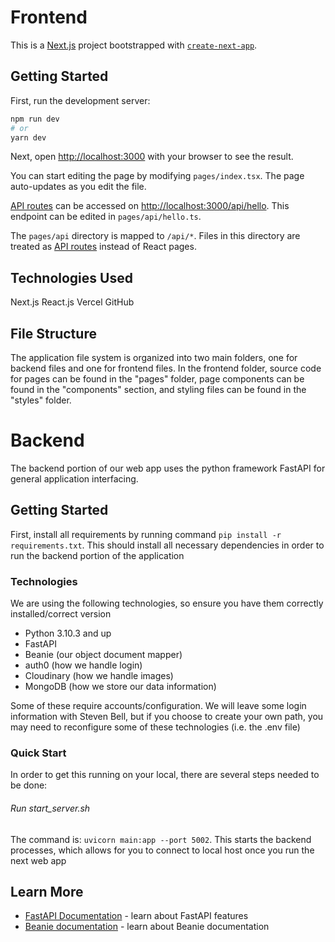 # Frontend

This is a [Next.js](https://nextjs.org/) project bootstrapped with [`create-next-app`](https://github.com/vercel/next.js/tree/canary/packages/create-next-app).

## Getting Started

First, run the development server:

```bash
npm run dev
# or
yarn dev
```

Next, open [http://localhost:3000](http://localhost:3000) with your browser to see the result.

You can start editing the page by modifying `pages/index.tsx`. The page auto-updates as you edit the file.

[API routes](https://nextjs.org/docs/api-routes/introduction) can be accessed on [http://localhost:3000/api/hello](http://localhost:3000/api/hello). This endpoint can be edited in `pages/api/hello.ts`.

The `pages/api` directory is mapped to `/api/*`. Files in this directory are treated as [API routes](https://nextjs.org/docs/api-routes/introduction) instead of React pages.

## Technologies Used

Next.js
React.js
Vercel
GitHub

## File Structure

The application file system is organized into two main folders, one for backend files and one for frontend files. In the frontend folder, source code for pages can be found in the "pages" folder, page components can be found in the "components" section, and styling files can be found in the "styles" folder.


# Backend
The backend portion of our web app uses the python framework FastAPI for general application interfacing.

## Getting Started

First, install all requirements by running command `pip install -r requirements.txt`. This should install all necessary dependencies in order to run the backend portion of the application

### Technologies
We are using the following technologies, so ensure you have them correctly installed/correct version
- Python 3.10.3 and up
- FastAPI 
- Beanie (our object document mapper)
- auth0  (how we handle login)
- Cloudinary  (how we handle images)
- MongoDB  (how we store our data information)

Some of these require accounts/configuration. We will leave some login information with Steven Bell, but if you choose to create your own path, you may need to reconfigure some of these technologies (i.e. the .env file)


### Quick Start
In order to get this running on your local, there are several steps needed to be done:

###### Run start_server.sh
The command is: `uvicorn main:app --port 5002`. This starts the backend processes, which allows for you to connect to local host once you run the next web app


## Learn More
- [FastAPI Documentation](https://devdocs.io/fastapi/) - learn about FastAPI features
- [Beanie documentation](https://beanie-odm.dev/) - learn about Beanie documentation